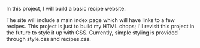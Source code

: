 In this project, I will build a basic recipe website.

The site will include a main index page which will have links to a few recipes. This project is just to build my HTML chops; I'll revisit this project in the future to style it up with CSS. Currently, simple styling is provided through style.css and recipes.css.
